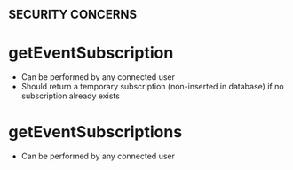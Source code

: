## SECURITY CONCERNS

# getEventSubscription

- Can be performed by any connected user
- Should return a temporary subscription (non-inserted in database) if no subscription already exists

# getEventSubscriptions

- Can be performed by any connected user
